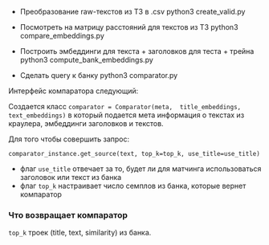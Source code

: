 * Преобразование raw-текстов из ТЗ в .csv
python3 create_valid.py

* Посмотреть на матрицу расстояний для текстов из ТЗ
python3 compare_embeddings.py

* Построить эмбеддинги для текста + заголовков для теста + трейна
python3 compute_bank_embeddings.py

* Сделать query к банку
python3 comparator.py

Интерфейс компаратора следующий:

Создается класс ``` comparator = Comparator(meta,  title_embeddings, text_embeddings) ``` в который подается мета информация о текстах из краулера, эмбеддинги заголовков и текстов.

Для того чтобы совершить запрос:

``` comparator_instance.get_source(text, top_k=top_k, use_title=use_title) ```
* флаг ```use_title``` отвечает за то, будет ли для матчинга использоваться заголовок или текст из банка
* флаг ```top_k``` настраивает число семплов из банка, которые вернет компаратор

### Что возвращает компаратор

```top_k``` троек (title, text, similarity) из банка.
